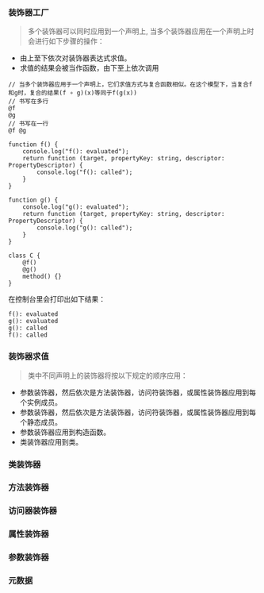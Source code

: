 ### 装饰器工厂
> 多个装饰器可以同时应用到一个声明上,
当多个装饰器应用在一个声明上时会进行如下步骤的操作：
  * 由上至下依次对装饰器表达式求值。
  * 求值的结果会被当作函数，由下至上依次调用
```
// 当多个装饰器应用于一个声明上，它们求值方式与复合函数相似。在这个模型下，当复合f和g时，复合的结果(f ∘ g)(x)等同于f(g(x))
// 书写在多行
@f
@g
// 书写在一行
@f @g
```

```
function f() {
    console.log("f(): evaluated");
    return function (target, propertyKey: string, descriptor: PropertyDescriptor) {
        console.log("f(): called");
    }
}

function g() {
    console.log("g(): evaluated");
    return function (target, propertyKey: string, descriptor: PropertyDescriptor) {
        console.log("g(): called");
    }
}

class C {
    @f()
    @g()
    method() {}
}
```
在控制台里会打印出如下结果：
```
f(): evaluated
g(): evaluated
g(): called
f(): called
```
### 装饰器求值
> 类中不同声明上的装饰器将按以下规定的顺序应用：
  * 参数装饰器，然后依次是方法装饰器，访问符装饰器，或属性装饰器应用到每个实例成员。
  * 参数装饰器，然后依次是方法装饰器，访问符装饰器，或属性装饰器应用到每个静态成员。
  * 参数装饰器应用到构造函数。
  * 类装饰器应用到类。

### 类装饰器
### 方法装饰器
### 访问器装饰器
### 属性装饰器
### 参数装饰器
### 元数据